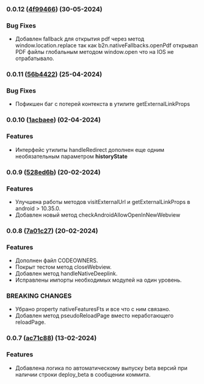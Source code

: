 ### 0.0.12 ([4f99466](https://github.com/core-ds/bridge-to-native/commit/4f99466)) (30-05-2024)

### Bug Fixes
- Добавлен fallback для открытия pdf через метод window.location.replace так как b2n.nativeFallbacks.openPdf открывал PDF файлы глобальным методом window.open что на IOS не отрабатывало.

### 0.0.11 ([56b4422](https://github.com/core-ds/bridge-to-native/commit/56b4422)) (25-04-2024)

### Bug Fixes
- Пофикшен баг с потерей контекста в утилите getExternalLinkProps

### 0.0.10 ([1acbaee](https://github.com/core-ds/bridge-to-native/commit/1acbaee)) (02-04-2024)

### Features
- Интерфейс утилиты  handleRedirect дополнен еще одним необязательным параметром **historyState**

### 0.0.9 ([528ed6b](https://github.com/core-ds/bridge-to-native/commit/528ed6b)) (20-02-2024)

### Features
- Улучшена работы методов visitExternalUrl и getExternalLinkProps в android > 10.35.0.
- Добавлен новый метод checkAndroidAllowOpenInNewWebview

### 0.0.8 ([7a01c27](https://github.com/core-ds/bridge-to-native/commit/7a01c27)) (20-02-2024)

### Features
- Дополнен файл CODEOWNERS.
- Покрыт тестом метод closeWebview.
- Добавлен метод handleNativeDeeplink.
- Исправлены импорты необходимых модулей на один уровень.
### BREAKING CHANGES
- Убрано property nativeFeaturesFts и все что с ним связано.
- Добавлен метод pseudoReloadPage вместо неработающего reloadPage.

### 0.0.7 ([ac71c88](https://github.com/core-ds/bridge-to-native/commit/ac71c88)) (13-02-2024)

### Features
- Добавлена логика по автоматическому выпуску beta версий при наличии строки deploy_beta в сообщении коммита.

